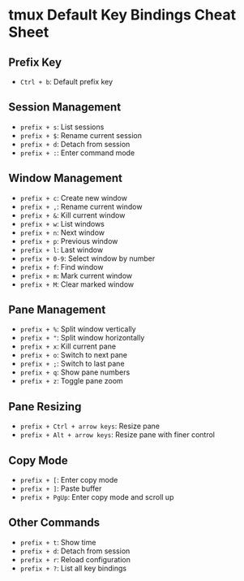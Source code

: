 # tmux Default Key Bindings Cheat Sheet

## Prefix Key
- `Ctrl + b`: Default prefix key

## Session Management
- `prefix + s`: List sessions
- `prefix + $`: Rename current session
- `prefix + d`: Detach from session
- `prefix + :`: Enter command mode

## Window Management
- `prefix + c`: Create new window
- `prefix + ,`: Rename current window
- `prefix + &`: Kill current window
- `prefix + w`: List windows
- `prefix + n`: Next window
- `prefix + p`: Previous window
- `prefix + l`: Last window
- `prefix + 0-9`: Select window by number
- `prefix + f`: Find window
- `prefix + m`: Mark current window
- `prefix + M`: Clear marked window

## Pane Management
- `prefix + %`: Split window vertically
- `prefix + "`: Split window horizontally
- `prefix + x`: Kill current pane
- `prefix + o`: Switch to next pane
- `prefix + ;`: Switch to last pane
- `prefix + q`: Show pane numbers
- `prefix + z`: Toggle pane zoom

## Pane Resizing
- `prefix + Ctrl + arrow keys`: Resize pane
- `prefix + Alt + arrow keys`: Resize pane with finer control

## Copy Mode
- `prefix + [`: Enter copy mode
- `prefix + ]`: Paste buffer
- `prefix + PgUp`: Enter copy mode and scroll up

## Other Commands
- `prefix + t`: Show time
- `prefix + d`: Detach from session
- `prefix + r`: Reload configuration
- `prefix + ?`: List all key bindings
